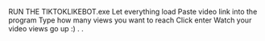 RUN THE TIKTOKLIKEBOT.exe Let everything load Paste video link into the program Type how many views you want to reach Click enter Watch your video views go up :) .
.
